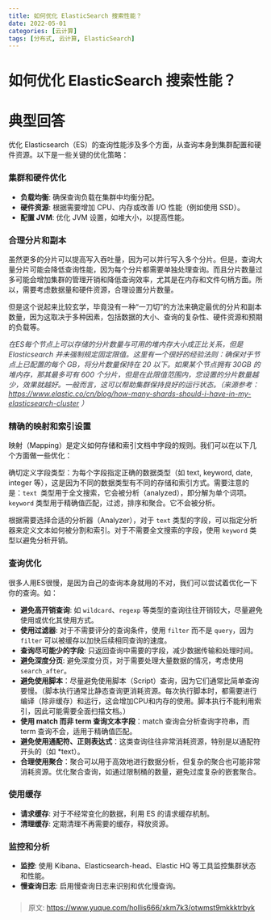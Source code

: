 ```yaml
---
title: 如何优化 ElasticSearch 搜索性能？
date: 2022-05-01
categories: [云计算]
tags: [分布式, 云计算, ElasticSearch]
---
```

# 如何优化 ElasticSearch 搜索性能？

# 典型回答


优化 Elasticsearch（ES）的查询性能涉及多个方面，从查询本身到集群配置和硬件资源。以下是一些关键的优化策略：

### 集群和硬件优化
+ **负载均衡**: 确保查询负载在集群中均衡分配。
+ **硬件资源**: 根据需要增加 CPU、内存或改善 I/O 性能（例如使用 SSD）。
+ **配置 JVM**: 优化 JVM 设置，如堆大小，以提高性能。



### 合理分片和副本


虽然更多的分片可以提高写入吞吐量，因为可以并行写入多个分片。但是，查询大量分片可能会降低查询性能，因为每个分片都需要单独处理查询。而且分片数量过多可能会增加集群的管理开销和降低查询效率，尤其是在内存和文件句柄方面。所以，需要考虑数据量和硬件资源，合理设置分片数量。

<font style="color:rgb(15, 15, 15);"></font>

但是这个说起来比较玄学，毕竟没有一种“一刀切”的方法来确定最优的分片和副本数量，因为这取决于多种因素，包括数据的大小、查询的复杂性、硬件资源和预期的负载等。



_<font style="color:rgb(52, 55, 65);">在ES每个节点上可以存储的分片数量与可用的堆内存大小成正比关系，但是 Elasticsearch 并未强制规定固定限值。这里有一个很好的经验法则：确保对于节点上已配置的每个 GB，将分片数量保持在 20 以下。如果某个节点拥有 30GB 的堆内存，那其最多可有 600 个分片，但是在此限值范围内，您设置的分片数量越少，效果就越好。一般而言，这可以帮助集群保持良好的运行状态。（来源参考：</font>_[_<font style="color:rgb(52, 55, 65);">https://www.elastic.co/cn/blog/how-many-shards-should-i-have-in-my-elasticsearch-cluster</font>_](https://www.elastic.co/cn/blog/how-many-shards-should-i-have-in-my-elasticsearch-cluster)_<font style="color:rgb(52, 55, 65);"> ）</font>_



### 精确的映射和索引设置


<font style="color:rgb(15, 15, 15);">映射（Mapping）是定义如何存储和索引文档中字段的规则。我们可以在以下几个方面做一些优化：</font>

<font style="color:rgb(15, 15, 15);"></font>

确切定义字段类型：为每个字段指定正确的数据类型（如 text, keyword, date, integer 等），这是因为不同的数据类型有不同的存储和索引方式。需要注意的是：`text `类型用于全文搜索，它会被分析（analyzed），即分解为单个词项。`keyword`  类型用于精确值匹配，过滤，排序和聚合。它不会被分析。



根据需要选择合适的分析器（Analyzer），对于 `text` 类型的字段，可以指定分析器来定义文本如何被分割和索引。对于不需要全文搜索的字段，使用 `keyword` 类型以避免分析开销。



### 查询优化


很多人用ES很慢，是因为自己的查询本身就用的不对，我们可以尝试着优化一下你的查询。如：



+ **避免高开销查询**: 如 `wildcard`、`regexp` 等类型的查询往往开销较大，尽量避免使用或优化其使用方式。
+ **使用过滤器**: 对于不需要评分的查询条件，使用 `filter` 而不是 `query`，因为 `filter` 可以被缓存以加快后续相同查询的速度。
+ **查询尽可能少的字段**: 只返回查询中需要的字段，减少数据传输和处理时间。
+ **避免深度分页**: 避免深度分页，对于需要处理大量数据的情况，考虑使用 `search_after`。
+ **避免使用脚本**：尽量避免使用脚本（Script）查询，因为它们通常比简单查询要慢。（脚本执行通常比静态查询更消耗资源。每次执行脚本时，都需要进行编译（除非缓存）和运行，这会增加CPU和内存的使用。脚本执行不能利用索引，因此可能需要全面扫描文档。）
+ **使用 match 而非 term 查询文本字段**：match 查询会分析查询字符串，而 term 查询不会，适用于精确值匹配。
+ **避免使用通配符、正则表达式**：这类查询往往非常消耗资源，特别是以通配符开头的（如 *text）。
+ **合理使用聚合**：聚合可以用于高效地进行数据分析，但复杂的聚合也可能非常消耗资源。优化聚合查询，如通过限制桶的数量，避免过度复杂的嵌套聚合。



### 使用缓存


+ **请求缓存**: 对于不经常变化的数据，利用 ES 的请求缓存机制。
+ **清理缓存**: 定期清理不再需要的缓存，释放资源。



### 监控和分析


+ **监控**: 使用 Kibana、Elasticsearch-head、Elastic HQ 等工具监控集群状态和性能。
+ **慢查询日志**: 启用慢查询日志来识别和优化慢查询。

### 


> 原文: <https://www.yuque.com/hollis666/xkm7k3/otwmst9mkkktrbyk>